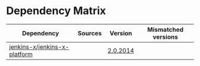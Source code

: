 # Dependency Matrix

Dependency | Sources | Version | Mismatched versions
---------- | ------- | ------- | -------------------
[jenkins-x/jenkins-x-platform](https://github.com/jenkins-x/jenkins-x-platform) |  | [2.0.2014](https://github.com/jenkins-x/jenkins-x-platform/releases/tag/v2.0.2014) | 
